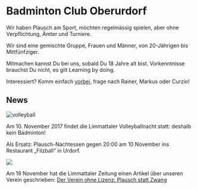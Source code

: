 # Badminton Club Oberurdorf

Wir haben Plausch am Sport, möchten regelmässig spielen, aber ohne Verpflichtung, Ämter und Turniere.

Wir sind eine gemischte Gruppe, Frauen und Männer, von 20-Jährigen bis Mittfünfziger. 

Mitmachen kannst Du bei uns, sobald Du 18 Jahre alt bist. Vorkenntnisse brauchst Du nicht, es gilt Learning by doing.

Interessiert? Komm einfach [vorbei](spielort), frage nach Rainer, Markus oder Curzio!

## News

![volleyball](/page/images/volleyballnacht.jpg)

<div class="warning">
Am 10. November 2017 findet die Limmattaler Volleyballnacht statt: deshalb kein Badminton!<p>

Als Ersatz: Plausch-Nachtessen gegen 20:00 am 10 November ins Restaurant „Filzball“ in Urdorf.
</div>


[![](/page/images/limmattaler-20151119-bc-oberurdorf.png)](http://www.limmattalerzeitung.ch/limmattal/region-limmattal/der-verein-ohne-lizenz-plausch-statt-zwang-129743735)

Am 19 November hat die Limmattaler Zeitung einen Artikel über unseren Verein geschrieben: [Der Verein ohne Lizenz: Plausch statt Zwang](http://www.limmattalerzeitung.ch/limmattal/region-limmattal/der-verein-ohne-lizenz-plausch-statt-zwang-129743735)

 

